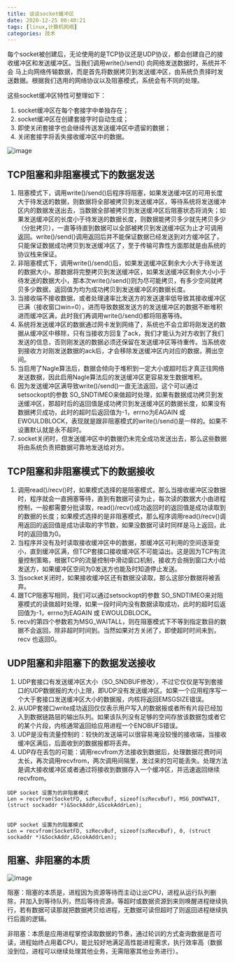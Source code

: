 ```yaml
---
title: 谈谈socket缓冲区
date: 2020-12-25 00:40:21
tags: [linux,计算机网络]
categories: 技术
---
```


每个socket被创建后，无论使用的是TCP协议还是UDP协议，都会创建自己的接收缓冲区和发送缓冲区。当我们调用write()/send() 向网络发送数据时，系统并不会 马上向网络传输数据，而是首先将数据拷贝到发送缓冲区，由系统负责择时发送数据。根据我们选用的网络协议以及阻塞模式，系统会有不同的处理。

这些socket缓冲区特性可整理如下：
1. socket缓冲区在每个套接字中单独存在；
2. socket缓冲区在创建套接字时自动生成；
3. 即使关闭套接字也会继续传送发送缓冲区中遗留的数据；
4. 关闭套接字将丢失接收缓冲区中的数据。


![image](1.png)

## TCP阻塞和非阻塞模式下的数据发送
1. 阻塞模式下，调用write()/send()后程序将阻塞，如果发送缓冲区的可用长度大于待发送的数据，则数据将全部被拷贝到发送缓冲区，等待系统将发送缓冲区内的数据发送出去，当数据全部被拷贝到发送缓冲区后阻塞状态将消失；如果发送缓冲区的长度小于待发送的数据长度，则数据能拷贝多少就先拷贝多少（分批拷贝），一直等待直到数据可以全部被拷贝到发送缓冲区为止才可调用返回。write()/send()调用返回后并不能保证数据已经发送到对方缓冲区了，只能保证数据成功拷贝到发送缓冲区了，至于传输可靠性方面那就是由系统的协议栈来保证。
2. 非阻塞模式下，调用write()/send()后，如果发送缓冲区剩余大小大于待发送的数据大小，那数据将完整拷贝到发送缓冲区，如果发送缓冲区剩余大小小于待发送的数据大小，那本次write()/send()则为尽可能拷贝，有多少空间就拷贝多少数据，返回值为均为成功拷贝到发送缓冲区的数据长度。
3. 当接收端不接收数据，或者处理速率比发送方的发送速率低导致其接收缓冲区已满（接收窗口win=0），进而导致数据发送方的发送缓冲区的数据不断堆积进而缓冲区满，此时我们再调用write()/send()都将阻塞等待。
4. 系统将发送缓冲区的数据通过网卡发到网络了，系统也不会立即将刚发送的数据从缓冲区中移除，只有当接收方回复了ack，我们才能认为对方收到了我们发送的信息，否则刚发送的数据必须还保留在发送缓冲区等待重传。当系统收到接收方对刚发送数据的ack后，才会移除发送缓冲区内对应的数据，腾出空间。
5. 当启用了Nagle算法后，数据会倾向于堆积到一定大小或超时后才真正往网络发送数据，因此启用Nagle算法后的发送缓冲区更容易发生数据堆积。
6. 因为发送缓冲区满导致write()/send()一直无法返回，这个可以通过setsockopt的参数 SO_SNDTIMEO来做超时处理，如果有数据成功拷贝到发送缓冲区，那超时后的返回值是成功拷贝到发送缓冲区的数据长度，如果没有数据拷贝成功，此时的超时后返回值为-1，errno为EAGAIN 或 EWOULDBLOCK，表现就是跟非阻塞模式的write()/send()是一样的。如果不设置默认就是永不超时。
7. socket关闭时，但发送缓冲区中的数据仍未完全成功发送出去，那么这些数据将由系统负责把数据可靠地发送给对方。

## TCP阻塞和非阻塞模式下的数据接收
1. 调用read()/recv()时，如果模式选择的是阻塞模式，那么当接收缓冲区没数据时，程序就会一直拥塞等待，直到有数据可读为止，每次读的数据大小由进程控制，一般都需要分批读取，read()/recv()成功返回时的返回值是成功读取到的数据的长度；如果模式选择的是非阻塞模式，那么程序调用read()/recv()调用返回的返回值是成功读取的字节数，如果没数据可读时同样是马上返回，此时的返回值为0。
2. 当程序并没有及时读取接收缓冲区中的数据，那缓冲区可利用的空间逐渐变小，直到缓冲区满，但TCP套接口接收缓冲区不可能溢出。这是因为TCP有流量控制策略，根据TCP的流量控制中滑动窗口机制，接收方会捎到窗口大小给发送方，如果缓冲区空间为0发送方也能及时知道停止发送。
3. 当socket关闭时，如果接收缓冲区还有数据没读取，那么这部分数据将被丢弃。
4. 跟TCP阻塞写相同，我们可以通过setsockopt的参数 SO_SNDTIMEO来对阻塞模式的读做超时处理，如果一段时间内没有数据读取成功，此时的超时后返回值为-1，errno为EAGAIN 或 EWOULDBLOCK。
5. recv的第四个参数若为MSG_WAITALL，则在阻塞模式下不等到指定数目的数据不会返回，除非超时时间到。当然如果对方关闭了，即使超时时间未到，recv 也返回0。

## UDP阻塞和非阻塞下的数据发送接收
1. UDP套接口有发送缓冲区大小（SO_SNDBUF修改），不过它仅仅是写到套接口的UDP数据报的大小上限，即UDP没有发送缓冲区。如果一个应用程序写一个大于套接口发送缓冲区大小的数据报，内核将返回EMSGSIZE错误。
2. 从UDP套接口write成功返回仅仅表示用户写入的数据报或者所有片段已经加入到数据链路层的输出队列。如果该队列没有足够的空间存放该数据包或者它的某个片段，内核通常返回给应用进程一个ENOBUFS错误。
3. UDP是没有流量控制的：较快的发送端可以很容易淹没较慢的接收端，当接收缓冲区满后，后面收到的数据报都将丢弃。
4. UDP存在丢包的可能：调用recvfrom方法接收到数据后，处理数据花费时间太长，再次调用recvfrom，两次调用间隔里，发过来的包可能丢失。处理方法是调大接收缓冲区或者通过将接收到数据存入一个缓冲区，并迅速返回继续recvfrom。

```
UDP socket 设置为的非阻塞模式 
Len = recvfrom(SocketFD, szRecvBuf, sizeof(szRecvBuf), MSG_DONTWAIT, (struct sockaddr *)&SockAddr,&ScokAddrLen);


UDP socket 设置为的阻塞模式 
Len = recvfrom(SocketFD, szRecvBuf, sizeof(szRecvBuf), 0, (struct sockaddr *)&SockAddr,&ScokAddrLen);

```

## 阻塞、非阻塞的本质

![image](2.png)

阻塞：阻塞的本质是，进程因为资源等待而主动让出CPU，进程从运行队列删除，幷加入到等待队列，然后等待资源。等超时或数据资源到来则唤醒进程继续执行，若有数据可读那就把数据拷贝给进程，无数据可读但超时了则返回进程继续执行后面的逻辑。


非阻塞：本质是应用进程掌控读取数据的节奏，通过轮训的方式查询数据是否可读，进程始终占用着CPU，能比较好地满足高性能进程需求，执行效率高（数据没到位，进程可以继续处理其他业务，无需阻塞其他业务进行）。